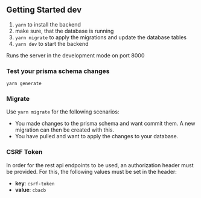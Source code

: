 ## Getting Started dev

1. `yarn` to install the backend
2. make sure, that the database is running
3. `yarn migrate` to apply the migrations and update the database tables
4. `yarn dev` to start the backend

Runs the server in the development mode on port 8000

### Test your prisma schema changes

`yarn generate`

### Migrate

Use `yarn migrate` for the following scenarios:

-   You made changes to the prisma schema and want commit them. A new migration can then be created with this.
-   You have pulled and want to apply the changes to your database.

### CSRF Token

In order for the rest api endpoints to be used, an authorization header must be provided.
For this, the following values must be set in the header:

-   **key**: `csrf-token`
-   **value**: `cbacb`
